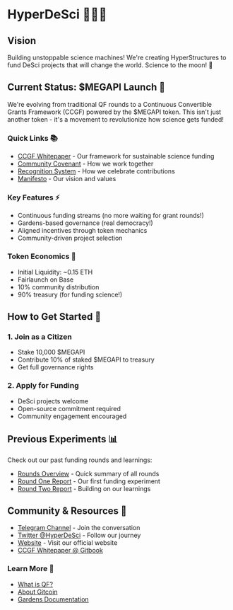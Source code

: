 # HyperDeSci 🧠🔬📖

## Vision
Building unstoppable science machines! We're creating HyperStructures to fund DeSci projects that will change the world. Science to the moon! 🚀

## Current Status: $MEGAPI Launch 🚀
We're evolving from traditional QF rounds to a Continuous Convertible Grants Framework (CCGF) powered by the $MEGAPI token. This isn't just another token - it's a movement to revolutionize how science gets funded!

### Quick Links 📚
- [CCGF Whitepaper](./CCGF_WHITEPAPER.MD) - Our framework for sustainable science funding
- [Community Covenant](./HyperDeSci_Community_Covenant.md) - How we work together
- [Recognition System](./HyperDeSci_Covenant_Recognition_System.md) - How we celebrate contributions
- [Manifesto](./HYPERDESCI_MANIFESTO.md) - Our vision and values

### Key Features ⚡
- Continuous funding streams (no more waiting for grant rounds!)
- Gardens-based governance (real democracy!)
- Aligned incentives through token mechanics
- Community-driven project selection

### Token Economics 💎
- Initial Liquidity: ~0.15 ETH
- Fairlaunch on Base
- 10% community distribution
- 90% treasury (for funding science!)

## How to Get Started 🎯

### 1. Join as a Citizen
- Stake 10,000 $MEGAPI
- Contribute 10% of staked $MEGAPI to treasury
- Get full governance rights

### 2. Apply for Funding
- DeSci projects welcome
- Open-source commitment required
- Community engagement encouraged

## Previous Experiments 📊
Check out our past funding rounds and learnings:
- [Rounds Overview](./reports/ROUNDS_OVERVIEW.md) - Quick summary of all rounds
- [Round One Report](./reports/ROUND_ONE_REPORT.md) - Our first funding experiment
- [Round Two Report](./reports/ROUND_TWO_REPORT.md) - Building on our learnings

## Community & Resources 🌟
- [Telegram Channel](https://t.me/hyperdesci) - Join the conversation
- [Twitter @HyperDeSci](https://x.com/hyperdesci) - Follow our journey
- [Website](https://hyperdesci.xyz) - Visit our official website
- [CCGF Whitepaper @ Gitbook](https://hyperdesci.gitbook.io/ccgf)


### Learn More 📖
- [What is QF?](https://qf.gitcoin.co)
- [About Gitcoin](https://messari.io/project/gitcoin-2/profile)
- [Gardens Documentation](https://gardens.1hive.org/)
